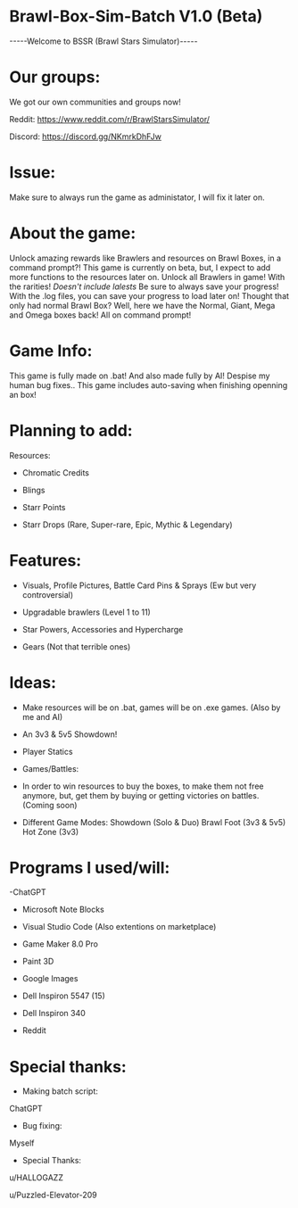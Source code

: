 # Brawl-Box-Sim-Batch V1.0 (Beta)

-----Welcome to BSSR (Brawl Stars Simulator)-----

# Our groups:

We got our own communities and groups now! 

Reddit: https://www.reddit.com/r/BrawlStarsSimulator/

Discord: https://discord.gg/NKmrkDhFJw

# Issue:

Make sure to always run the game as administator, I will fix it later on.

# About the game:

Unlock amazing rewards like Brawlers and resources on Brawl Boxes, in a command prompt?!
This game is currently on beta, but, I expect to add more functions to the resources later on.
Unlock all Brawlers in game! With the rarities! *Doesn't include lalests*
Be sure to always save your progress! With the .log files, you can save your progress to load later on!
Thought that only had normal Brawl Box? Well, here we have the Normal, Giant, Mega and Omega boxes back! All on command prompt!

# Game Info:
This game is fully made on .bat!
And also made fully by AI! Despise my human bug fixes..
This game includes auto-saving when finishing openning an box! 

# Planning to add:

Resources:

- Chromatic Credits

- Blings

- Starr Points

- Starr Drops (Rare, Super-rare, Epic, Mythic & Legendary)

# Features:

- Visuals, Profile Pictures, Battle Card Pins & Sprays (Ew but very controversial)

- Upgradable brawlers (Level 1 to 11)

- Star Powers, Accessories and Hypercharge

- Gears (Not that terrible ones)

# Ideas:

- Make resources will be on .bat, games will be on .exe games. (Also by me and AI)

- An 3v3 & 5v5 Showdown! 

- Player Statics

- Games/Battles:
 - In order to win resources to buy the boxes, to make them not free  anymore, but, get them by buying or getting victories on battles. (Coming soon)

 - Different Game Modes:
 Showdown (Solo & Duo)
 Brawl Foot (3v3 & 5v5)
 Hot Zone (3v3)

# Programs I used/will:

 -ChatGPT

- Microsoft Note Blocks

- Visual Studio Code (Also extentions on marketplace)

- Game Maker 8.0 Pro

- Paint 3D

- Google Images

- Dell Inspiron 5547 (15)

- Dell Inspiron 340 

- Reddit

# Special thanks:

- Making batch script:

ChatGPT

- Bug fixing:

Myself 

- Special Thanks:

u/HALLOGAZZ

u/Puzzled-Elevator-209

